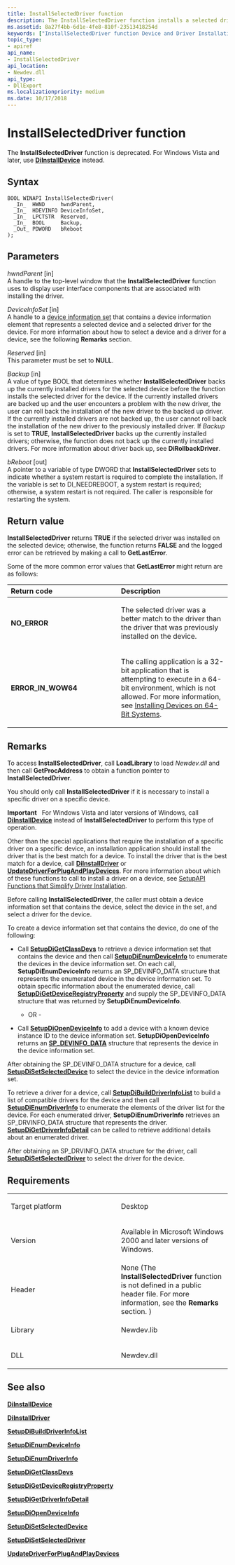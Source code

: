 ```yaml
---
title: InstallSelectedDriver function
description: The InstallSelectedDriver function installs a selected driver on a selected device.
ms.assetid: 8a27f4bb-6d1e-4fe8-810f-23513418254d
keywords: ["InstallSelectedDriver function Device and Driver Installation"]
topic_type:
- apiref
api_name:
- InstallSelectedDriver
api_location:
- Newdev.dll
api_type:
- DllExport
ms.localizationpriority: medium
ms.date: 10/17/2018
---
```


# InstallSelectedDriver function


The **InstallSelectedDriver** function is deprecated. For Windows Vista and later, use [**DiInstallDevice**](/windows/desktop/api/newdev/nf-newdev-diinstalldevice) instead.

Syntax
------

```ManagedCPlusPlus
BOOL WINAPI InstallSelectedDriver(
  _In_  HWND     hwndParent,
  _In_  HDEVINFO DeviceInfoSet,
  _In_  LPCTSTR  Reserved,
  _In_  BOOL     Backup,
  _Out_ PDWORD   bReboot
);
```

Parameters
----------

*hwndParent* \[in\]  
A handle to the top-level window that the **InstallSelectedDriver** function uses to display user interface components that are associated with installing the driver.

*DeviceInfoSet* \[in\]  
A handle to a [device information set](./device-information-sets.md) that contains a device information element that represents a selected device and a selected driver for the device. For more information about how to select a device and a driver for a device, see the following **Remarks** section.

*Reserved* \[in\]  
This parameter must be set to **NULL**.

*Backup* \[in\]  
A value of type BOOL that determines whether **InstallSelectedDriver** backs up the currently installed drivers for the selected device before the function installs the selected driver for the device. If the currently installed drivers are backed up and the user encounters a problem with the new driver, the user can roll back the installation of the new driver to the backed up driver. If the currently installed drivers are not backed up, the user cannot roll back the installation of the new driver to the previously installed driver. If *Backup* is set to **TRUE**, **InstallSelectedDriver** backs up the currently installed drivers; otherwise, the function does not back up the currently installed drivers. For more information about driver back up, see **DiRollbackDriver**.

*bReboot* \[out\]  
A pointer to a variable of type DWORD that **InstallSelectedDriver** sets to indicate whether a system restart is required to complete the installation. If the variable is set to DI\_NEEDREBOOT, a system restart is required; otherwise, a system restart is not required. The caller is responsible for restarting the system.

Return value
------------

**InstallSelectedDriver** returns **TRUE** if the selected driver was installed on the selected device; otherwise, the function returns **FALSE** and the logged error can be retrieved by making a call to **GetLastError**.

Some of the more common error values that **GetLastError** might return are as follows:

<table>
<colgroup>
<col width="50%" />
<col width="50%" />
</colgroup>
<thead>
<tr class="header">
<th align="left">Return code</th>
<th align="left">Description</th>
</tr>
</thead>
<tbody>
<tr class="odd">
<td align="left"><strong>NO_ERROR</strong></td>
<td align="left"><p>The selected driver was a better match to the driver than the driver that was previously installed on the device.</p></td>
</tr>
<tr class="even">
<td align="left"><strong>ERROR_IN_WOW64</strong></td>
<td align="left"><p>The calling application is a 32-bit application that is attempting to execute in a 64-bit environment, which is not allowed. For more information, see <a href="https://docs.microsoft.com/windows-hardware/drivers/install/device-installations-on-64-bit-systems" data-raw-source="[Installing Devices on 64-Bit Systems](./device-installations-on-64-bit-systems.md)">Installing Devices on 64-Bit Systems</a>.</p></td>
</tr>
</tbody>
</table>

 

Remarks
-------

To access **InstallSelectedDriver**, call **LoadLibrary** to load *Newdev.dll* and then call **GetProcAddress** to obtain a function pointer to **InstallSelectedDriver**.

You should only call **InstallSelectedDriver** if it is necessary to install a specific driver on a specific device.

**Important**   For Windows Vista and later versions of Windows, call [**DiInstallDevice**](/windows/desktop/api/newdev/nf-newdev-diinstalldevice) instead of **InstallSelectedDriver** to perform this type of operation.

 

Other than the special applications that require the installation of a specific driver on a specific device, an installation application should install the driver that is the best match for a device. To install the driver that is the best match for a device, call [**DiInstallDriver**](/windows/desktop/api/newdev/nf-newdev-diinstalldrivera) or [**UpdateDriverForPlugAndPlayDevices**](/windows/desktop/api/newdev/nf-newdev-updatedriverforplugandplaydevicesa). For more information about which of these functions to call to install a driver on a device, see [SetupAPI Functions that Simplify Driver Installation](./functions-that-simplify-driver-installation.md).

Before calling **InstallSelectedDriver**, the caller must obtain a device information set that contains the device, select the device in the set, and select a driver for the device.

To create a device information set that contains the device, do one of the following:

-   Call [**SetupDiGetClassDevs**](/windows/desktop/api/setupapi/nf-setupapi-setupdigetclassdevsw) to retrieve a device information set that contains the device and then call [**SetupDiEnumDeviceInfo**](/windows/desktop/api/setupapi/nf-setupapi-setupdienumdeviceinfo) to enumerate the devices in the device information set. On each call, **SetupDiEnumDeviceInfo** returns an SP\_DEVINFO\_DATA structure that represents the enumerated device in the device information set. To obtain specific information about the enumerated device, call [**SetupDiGetDeviceRegistryProperty**](/windows/desktop/api/setupapi/nf-setupapi-setupdigetdeviceregistrypropertya) and supply the SP\_DEVINFO\_DATA structure that was returned by **SetupDiEnumDeviceInfo**.

    - OR -

-   Call [**SetupDiOpenDeviceInfo**](/windows/desktop/api/setupapi/nf-setupapi-setupdiopendeviceinfoa) to add a device with a known device instance ID to the device information set. **SetupDiOpenDeviceInfo** returns an [**SP\_DEVINFO\_DATA**](/windows/desktop/api/setupapi/ns-setupapi-_sp_devinfo_data) structure that represents the device in the device information set.

After obtaining the SP\_DEVINFO\_DATA structure for a device, call [**SetupDiSetSelectedDevice**](/windows/desktop/api/setupapi/nf-setupapi-setupdisetselecteddevice) to select the device in the device information set.

To retrieve a driver for a device, call [**SetupDiBuildDriverInfoList**](/windows/desktop/api/setupapi/nf-setupapi-setupdibuilddriverinfolist) to build a list of compatible drivers for the device and then call [**SetupDiEnumDriverInfo**](/windows/desktop/api/setupapi/nf-setupapi-setupdienumdriverinfoa) to enumerate the elements of the driver list for the device. For each enumerated driver, **SetupDiEnumDriverInfo** retrieves an SP\_DRVINFO\_DATA structure that represents the driver. [**SetupDiGetDriverInfoDetail**](/windows/desktop/api/setupapi/nf-setupapi-setupdigetdriverinfodetaila) can be called to retrieve additional details about an enumerated driver.

After obtaining an SP\_DRVINFO\_DATA structure for the driver, call [**SetupDiSetSelectedDriver**](/windows/desktop/api/setupapi/nf-setupapi-setupdisetselecteddrivera) to select the driver for the device.

Requirements
------------

<table>
<colgroup>
<col width="50%" />
<col width="50%" />
</colgroup>
<tbody>
<tr class="odd">
<td align="left"><p>Target platform</p></td>
<td align="left">Desktop</td>
</tr>
<tr class="even">
<td align="left"><p>Version</p></td>
<td align="left"><p>Available in Microsoft Windows 2000 and later versions of Windows.</p></td>
</tr>
<tr class="odd">
<td align="left"><p>Header</p></td>
<td align="left">None (The <strong>InstallSelectedDriver</strong> function is not defined in a public header file. For more information, see the <strong>Remarks</strong> section. )</td>
</tr>
<tr class="even">
<td align="left"><p>Library</p></td>
<td align="left">Newdev.lib</td>
</tr>
<tr class="odd">
<td align="left"><p>DLL</p></td>
<td align="left">Newdev.dll</td>
</tr>
</tbody>
</table>

## See also


[**DiInstallDevice**](/windows/desktop/api/newdev/nf-newdev-diinstalldevice)

[**DiInstallDriver**](/windows/desktop/api/newdev/nf-newdev-diinstalldrivera)

[**SetupDiBuildDriverInfoList**](/windows/desktop/api/setupapi/nf-setupapi-setupdibuilddriverinfolist)

[**SetupDiEnumDeviceInfo**](/windows/desktop/api/setupapi/nf-setupapi-setupdienumdeviceinfo)

[**SetupDiEnumDriverInfo**](/windows/desktop/api/setupapi/nf-setupapi-setupdienumdriverinfoa)

[**SetupDiGetClassDevs**](/windows/desktop/api/setupapi/nf-setupapi-setupdigetclassdevsw)

[**SetupDiGetDeviceRegistryProperty**](/windows/desktop/api/setupapi/nf-setupapi-setupdigetdeviceregistrypropertya)

[**SetupDiGetDriverInfoDetail**](/windows/desktop/api/setupapi/nf-setupapi-setupdigetdriverinfodetaila)

[**SetupDiOpenDeviceInfo**](/windows/desktop/api/setupapi/nf-setupapi-setupdiopendeviceinfoa)

[**SetupDiSetSelectedDevice**](/windows/desktop/api/setupapi/nf-setupapi-setupdisetselecteddevice)

[**SetupDiSetSelectedDriver**](/windows/desktop/api/setupapi/nf-setupapi-setupdisetselecteddrivera)

[**UpdateDriverForPlugAndPlayDevices**](/windows/desktop/api/newdev/nf-newdev-updatedriverforplugandplaydevicesa)

 

